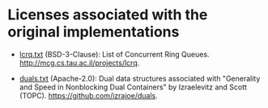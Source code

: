 # Licenses associated with the original implementations

* [lcrq.txt](lcrq.txt) (BSD-3-Clause):
  List of Concurrent Ring Queues.
  <http://mcg.cs.tau.ac.il/projects/lcrq>.

* [duals.txt](duals.txt) (Apache-2.0):
  Dual data structures associated with "Generality and Speed in Nonblocking Dual
  Containers" by Izraelevitz and Scott (TOPC).
  <https://github.com/izrajoe/duals>.
